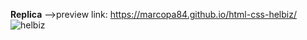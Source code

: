 **Replica** -->preview link: https://marcopa84.github.io/html-css-helbiz/
![helbiz](https://user-images.githubusercontent.com/56468051/79133502-6c1e6680-7dac-11ea-82af-33393b2ba470.png)
